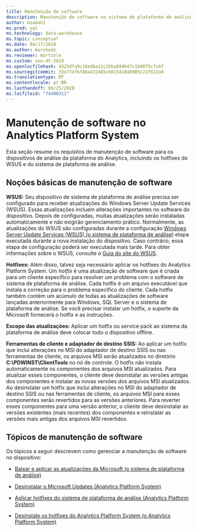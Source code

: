 ```yaml
---
title: Manutenção de software
description: Manutenção de software no sistema de plataforma de análise (APS).
author: mzaman1
ms.prod: sql
ms.technology: data-warehouse
ms.topic: conceptual
ms.date: 04/17/2018
ms.author: murshedz
ms.reviewer: martinle
ms.custom: seo-dt-2019
ms.openlocfilehash: 4325dfa9c16edba12c2bba694b47c1b0875c7c6f
ms.sourcegitcommit: 33e774fbf48a432485c601541840905c21f613a0
ms.translationtype: MT
ms.contentlocale: pt-BR
ms.lasthandoff: 08/25/2020
ms.locfileid: "74400311"
---
```

# <a name="software-servicing-in-analytics-platform-system"></a>Manutenção de software no Analytics Platform System
Esta seção resume os requisitos de manutenção de software para os dispositivos de análise da plataforma do Analytics, incluindo os hotfixes do WSUS e do sistema de plataforma de análise.  
  
## <a name="software-servicing-basics"></a><a name="Basics"></a>Noções básicas de manutenção de software  
**WSUS:** Seu dispositivo de sistema de plataforma de análise precisa ser configurado para receber atualizações do Windows Server Update Services (WSUS). Essas atualizações incluem alterações importantes no software do dispositivo. Depois de configuradas, muitas atualizações serão instaladas automaticamente e não exigirão gerenciamento prático. Normalmente, as atualizações do WSUS são configuradas durante a configuração [Windows Server Update Services &#40;WSUS&#41; &#40;o sistema de plataforma de análise&#41;](configure-windows-server-update-services-wsus.md) etapa executada durante a nova instalação do dispositivo. Caso contrário, essa etapa de configuração poderá ser executada mais tarde. Para obter informações sobre o WSUS, consulte o [Guia do site do WSUS](https://go.microsoft.com/fwlink/?LinkId=202417).  
  
**Hotfixes:** Além disso, talvez seja necessário aplicar os hotfixes do Analytics Platform System. Um *hotfix* é uma atualização de software que é criada para um cliente específico para resolver um problema com o software de sistema de plataforma de análise. Cada hotfix é um arquivo executável que instala a correção para o problema específico do cliente. Cada hotfix também contém um acúmulo de todas as atualizações de software lançadas anteriormente para Windows, SQL Server e o sistema de plataforma de análise. Se você precisar instalar um hotfix, o suporte da Microsoft fornecerá o hotfix e as instruções.  
  
**Escopo das atualizações:** Aplicar um hotfix ou service pack ao sistema da plataforma de análise deve colocar todo o dispositivo offline.  
  
**Ferramentas de cliente e adaptador de destino SSIS:** Ao aplicar um hotfix que inclui alterações no MSI do adaptador de destino SSIS ou nas ferramentas de cliente, os arquivos MSI serão atualizados no diretório **C:\PDWINST\ClientTools** no nó de controle. O hotfix não instala automaticamente os componentes dos arquivos MSI atualizados. Para atualizar esses componentes, o cliente deve desinstalar as versões antigas dos componentes e instalar as novas versões dos arquivos MSI atualizados. Ao desinstalar um hotfix que inclui alterações no MSI do adaptador de destino SSIS ou nas ferramentas de cliente, os arquivos MSI para esses componentes serão revertidos para as versões anteriores. Para reverter esses componentes para uma versão anterior, o cliente deve desinstalar as versões existentes (mais recentes) dos componentes e reinstalar as versões mais antigas dos arquivos MSI revertidos.  
  
## <a name="software-servicing-topics"></a>Tópicos de manutenção de software  
Os tópicos a seguir descrevem como gerenciar a manutenção de software no dispositivo:  
  
-   [Baixar e aplicar as atualizações da Microsoft &#40;o sistema de plataforma de análise&#41;](download-and-apply-microsoft-updates.md)  
  
-   [Desinstalar o Microsoft Updates &#40;Analytics Platform System&#41;](uninstall-microsoft-updates.md)  
  
-   [Aplicar hotfixes do sistema de plataforma de análise &#40;Analytics Platform System&#41;](apply-analytics-platform-system-hotfixes.md)  
  
-   [Desinstale os hotfixes do Analytics Platform System &#40;o Analytics Platform System&#41;](uninstall-analytics-platform-system-hotfixes.md)  
  
<!-- MISSING LINKS ## See Also  
[Common Metadata Query Examples &#40;SQL Server PDW&#41;](../sqlpdw/common-metadata-query-examples-sql-server-pdw.md)  -->  
  

